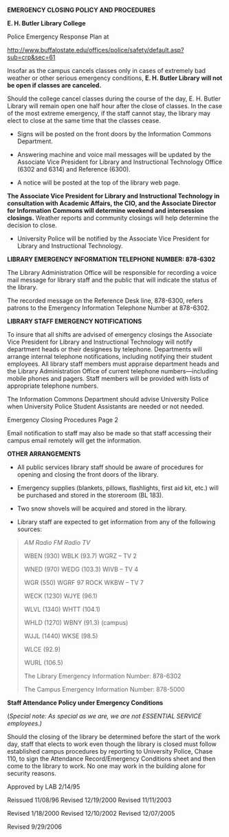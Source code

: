 **EMERGENCY CLOSING POLICY AND PROCEDURES**

**E. H. Butler Library College**

Police Emergency Response Plan at

<http://www.buffalostate.edu/offices/police/safety/default.asp?sub=crp&sec=61>

Insofar as the campus cancels classes only in cases of extremely bad weather or other serious emergency conditions, **E. H. Butler Library will not be open if classes are canceled.**

Should the college cancel classes during the course of the day, E. H. Butler Library will remain open one half hour after the close of classes. In the case of the most extreme emergency, if the staff cannot stay, the library may elect to close at the same time that the classes cease.

-   Signs will be posted on the front doors by the Information Commons Department.

-   Answering machine and voice mail messages will be updated by the Associate Vice President for Library and Instructional Technology Office (6302 and 6314) and Reference (6300).

-   A notice will be posted at the top of the library web page.

**The Associate Vice President for Library and Instructional Technology in consultation with Academic Affairs, the CIO, and the Associate Director for Information Commons will determine weekend and intersession closings.** Weather reports and community closings will help determine the decision to close.

-   University Police will be notified by the Associate Vice President for Library and Instructional Technology.

**LIBRARY EMERGENCY INFORMATION TELEPHONE NUMBER: 878-6302**

The Library Administration Office will be responsible for recording a voice mail message for library staff and the public that will indicate the status of the library.

The recorded message on the Reference Desk line, 878-6300, refers patrons to the Emergency Information Telephone Number at 878-6302.

**LIBRARY STAFF EMERGENCY NOTIFICATIONS**

To insure that all shifts are advised of emergency closings the Associate Vice President for Library and Instructional Technology will notify department heads or their designees by telephone. Departments will arrange internal telephone notifications, including notifying their student employees. All library staff members must appraise department heads and the Library Administration Office of current telephone numbers—including mobile phones and pagers. Staff members will be provided with lists of appropriate telephone numbers.

The Information Commons Department should advise University Police when University Police Student Assistants are needed or not needed.

Emergency Closing Procedures Page 2

Email notification to staff may also be made so that staff accessing their campus email remotely will get the information.

**OTHER ARRANGEMENTS**

-   All public services library staff should be aware of procedures for opening and closing the front doors of the library.

-   Emergency supplies (blankets, pillows, flashlights, first aid kit, etc.) will be purchased and stored in the storeroom (BL 183).

-   Two snow shovels will be acquired and stored in the library.

-   Library staff are expected to get information from any of the following sources:

> *AM Radio* *FM Radio* *TV*
>
> WBEN (930) WBLK (93.7) WGRZ – TV 2
>
> WNED (970) WEDG (103.3) WIVB – TV 4
>
> WGR (550) WGRF 97 ROCK WKBW – TV 7
>
> WECK (1230) WJYE (96.1)
>
> WLVL (1340) WHTT (104.1)
>
> WHLD (1270) WBNY (91.3) (campus)
>
> WJJL (1440) WKSE (98.5)
>
> WLCE (92.9)
>
> WURL (106.5)
>
> The Library Emergency Information Number: 878-6302
>
> The Campus Emergency Information Number: 878-5000

**Staff Attendance Policy under Emergency Conditions**

(*Special note: As special as we are, we are not ESSENTIAL SERVICE employees.)*

Should the closing of the library be determined before the start of the work day, staff that elects to work even though the library is closed must follow established campus procedures by reporting to University Police, Chase 110, to sign the Attendance Record/Emergency Conditions sheet and then come to the library to work. No one may work in the building alone for security reasons.

Approved by LAB 2/14/95

Reissued 11/08/96 Revised 12/19/2000 Revised 11/11/2003

Revised 1/18/2000 Revised 12/10/2002 Revised 12/07/2005

Revised 9/29/2006
